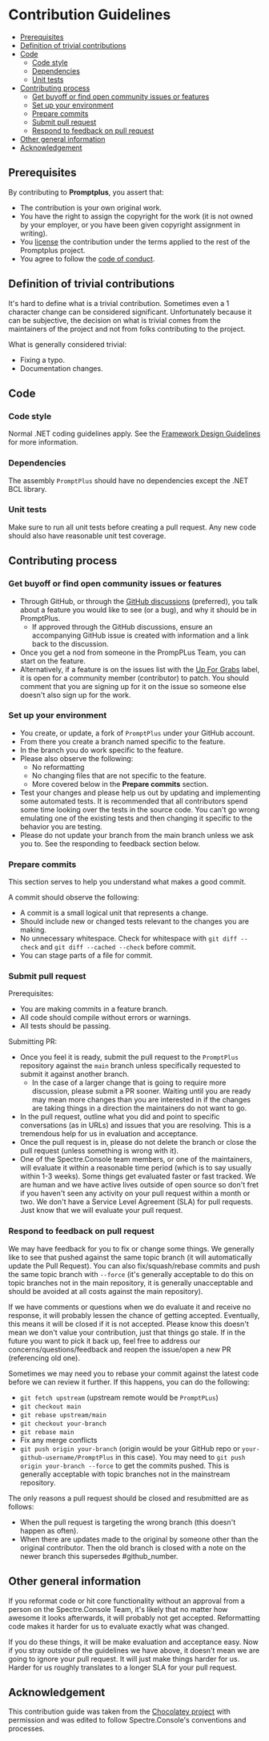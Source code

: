 # Contribution Guidelines

* [Prerequisites](#prerequisites)
* [Definition of trivial contributions](#definition-of-trivial-contributions)
* [Code](#code)
  * [Code style](#code-style)
  * [Dependencies](#dependencies)
  * [Unit tests](#unit-tests)
* [Contributing process](#contributing-process)
  * [Get buyoff or find open community issues or features](#get-buyoff-or-find-open-community-issues-or-features)
  * [Set up your environment](#Set-up-your-environment)
  * [Prepare commits](#prepare-commits)
  * [Submit pull request](#Submit-pull-request)
  * [Respond to feedback on pull request](#respond-to-feedback-on-pull-request)
* [Other general information](#other-general-information)
* [Acknowledgement](#acknowledgement)

## Prerequisites

By contributing to **Promptplus**, you assert that:

* The contribution is your own original work.
* You have the right to assign the copyright for the work (it is not owned by your employer, or
  you have been given copyright assignment in writing).
* You [license](LICENSE.md) the contribution under the terms applied to the rest of the Promptplus project.
* You agree to follow the [code of conduct](CODE_OF_CONDUCT.md).

## Definition of trivial contributions
It's hard to define what is a trivial contribution. Sometimes even a 1 character change can be considered significant.
Unfortunately because it can be subjective, the decision on what is trivial comes from the maintainers of the project
and not from folks contributing to the project.

What is generally considered trivial:

* Fixing a typo.
* Documentation changes.

## Code
### Code style

Normal .NET coding guidelines apply.
See the [Framework Design Guidelines](https://msdn.microsoft.com/en-us/library/ms229042%28v=vs.110%29.aspx) for more information.

### Dependencies

The assembly `PromptPlus` should have no dependencies except the .NET BCL library.

### Unit tests

Make sure to run all unit tests before creating a pull request.
Any new code should also have reasonable unit test coverage.

## Contributing process
### Get buyoff or find open community issues or features

 * Through GitHub, or through the [GitHub discussions](https://github.com/spectreconsole/spectre.console/discussions) (preferred),
   you talk about a feature you would like to see (or a bug), and why it should be in PromptPlus.
   * If approved through the GitHub discussions, ensure an accompanying GitHub issue is created with
     information and a link back to the discussion.
  * Once you get a nod from someone in the PrompPLus Team, you can start on the feature.
  * Alternatively, if a feature is on the issues list with the
   [Up For Grabs](https://github.com/FRACerqueira/PromptPlus/labels/up-for-grabs) label,
   it is open for a community member (contributor) to patch. You should comment that you are signing up for it on
   the issue so someone else doesn't also sign up for the work.

### Set up your environment

 * You create, or update, a fork of `PromptPlus` under your GitHub account.
 * From there you create a branch named specific to the feature.
 * In the branch you do work specific to the feature.
 * Please also observe the following:
    * No reformatting
    * No changing files that are not specific to the feature.
    * More covered below in the **Prepare commits** section.
 * Test your changes and please help us out by updating and implementing some automated tests.
   It is recommended that all contributors spend some time looking over the tests in the source code.
   You can't go wrong emulating one of the existing tests and then changing it specific to the behavior you are testing.
 * Please do not update your branch from the main branch unless we ask you to. See the responding to feedback section below.

### Prepare commits
This section serves to help you understand what makes a good commit.

A commit should observe the following:

 * A commit is a small logical unit that represents a change.
 * Should include new or changed tests relevant to the changes you are making.
 * No unnecessary whitespace. Check for whitespace with `git diff --check` and `git diff --cached --check` before commit.
 * You can stage parts of a file for commit.

### Submit pull request
Prerequisites:

 * You are making commits in a feature branch.
 * All code should compile without errors or warnings.
 * All tests should be passing.

Submitting PR:

 * Once you feel it is ready, submit the pull request to the `PromptPlus` repository against the `main` branch
   unless specifically requested to submit it against another branch.
   * In the case of a larger change that is going to require more discussion,
     please submit a PR sooner. Waiting until you are ready may mean more changes than you are
     interested in if the changes are taking things in a direction the maintainers do not want to go.
 * In the pull request, outline what you did and point to specific conversations (as in URLs)
   and issues that you are resolving. This is a tremendous help for us in evaluation and acceptance.
 * Once the pull request is in, please do not delete the branch or close the pull request
   (unless something is wrong with it).
 * One of the Spectre.Console team members, or one of the maintainers, will evaluate it within a
   reasonable time period (which is to say usually within 1-3 weeks). Some things get evaluated
   faster or fast tracked. We are human and we have active lives outside of open source so don't
   fret if you haven't seen any activity on your pull request within a month or two.
   We don't have a Service Level Agreement (SLA) for pull requests.
   Just know that we will evaluate your pull request.

### Respond to feedback on pull request

We may have feedback for you to fix or change some things. We generally like to see that pushed against
the same topic branch (it will automatically update the Pull Request). You can also fix/squash/rebase
commits and push the same topic branch with `--force` (it's generally acceptable to do this on topic
branches not in the main repository, it is generally unacceptable and should be avoided at all costs
against the main repository).

If we have comments or questions when we do evaluate it and receive no response, it will probably
lessen the chance of getting accepted. Eventually, this means it will be closed if it is not accepted.
Please know this doesn't mean we don't value your contribution, just that things go stale. If in the
future you want to pick it back up, feel free to address our concerns/questions/feedback and reopen
the issue/open a new PR (referencing old one).

Sometimes we may need you to rebase your commit against the latest code before we can review it further.
If this happens, you can do the following:

 * `git fetch upstream` (upstream remote would be `PromptPLus`)
 * `git checkout main`
 * `git rebase upstream/main`
 * `git checkout your-branch`
 * `git rebase main`
 * Fix any merge conflicts
 * `git push origin your-branch` (origin would be your GitHub repo or `your-github-username/PromptPlus` in this case).
   You may need to `git push origin your-branch --force` to get the commits pushed.
   This is generally acceptable with topic branches not in the mainstream repository.

The only reasons a pull request should be closed and resubmitted are as follows:

 * When the pull request is targeting the wrong branch (this doesn't happen as often).
 * When there are updates made to the original by someone other than the original contributor.
   Then the old branch is closed with a note on the newer branch this supersedes #github_number.

## Other general information
If you reformat code or hit core functionality without an approval from a person on the Spectre.Console Team,
it's likely that no matter how awesome it looks afterwards, it will probably not get accepted.
Reformatting code makes it harder for us to evaluate exactly what was changed.

If you do these things, it will be make evaluation and acceptance easy.
Now if you stray outside of the guidelines we have above, it doesn't mean we are going to ignore
your pull request. It will just make things harder for us.
Harder for us roughly translates to a longer SLA for your pull request.

## Acknowledgement

This contribution guide was taken from the [Chocolatey project](https://chocolatey.org/)
with permission and was edited to follow Spectre.Console's conventions and processes.